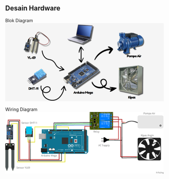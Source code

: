 ## Desain Hardware
Blok Diagram
![Diagram Blok GROWTH](https://github.com/MHaniifan/GROWTH/blob/main/Hardware/Diagram%20Blok%20GROWTH.png)

Wiring Diagram
![Wiring GROWTH](https://github.com/MHaniifan/GROWTH/blob/main/Hardware/Wiring%20GROWTH.png)